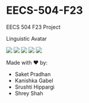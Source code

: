 # EECS-504-F23
EECS 504 F23 Project

Linguistic Avatar

<img src="https://raw.githubusercontent.com/Saketspradhan/EECS-504-F23/main/Readme_data/Overall.jpg">
<img src="https://raw.githubusercontent.com/Saketspradhan/EECS-504-F23/main/Readme_data/ExpNet.jpg">
<img src="https://raw.githubusercontent.com/Saketspradhan/EECS-504-F23/main/Readme_data/PoseVAE.jpg">
<img src="https://raw.githubusercontent.com/Saketspradhan/EECS-504-F23/main/Readme_data/FaceRender.jpg">
<img src="https://raw.githubusercontent.com/Saketspradhan/EECS-504-F23/main/Readme_data/latent_codes.jpg">


Made with ❤️ by: 
* Saket Pradhan
* Kanishka Gabel
* Srushti Hippargi
* Shrey Shah
